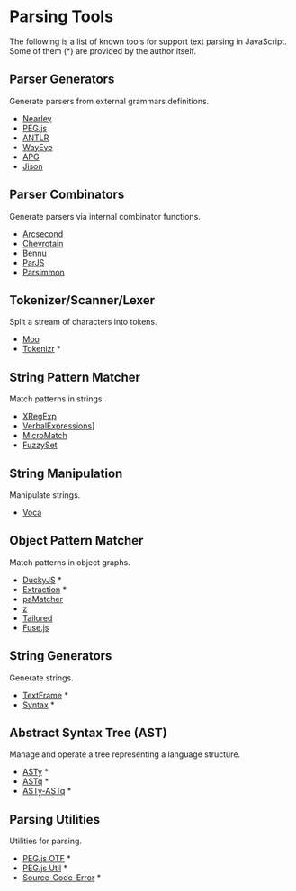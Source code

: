 
Parsing Tools
=============

The following is a list of known tools for support text parsing in JavaScript.
Some of them (\*) are provided by the author itself.

Parser Generators
-----------------

Generate parsers from external grammars definitions.

- [Nearley](https://nearley.js.org/)
- [PEG.js](https://pegjs.org/)
- [ANTLR](https://www.antlr.org/)
- [WayEye](https://waxeye.org/)
- [APG](https://github.com/ldthomas/apg-js2)
- [Jison](http://zaa.ch/jison/)

Parser Combinators
------------------

Generate parsers via internal combinator functions.

- [Arcsecond](https://github.com/francisrstokes/arcsecond)
- [Chevrotain](https://github.com/SAP/chevrotain)
- [Bennu](http://bennu-js.com/)
- [ParJS](https://github.com/GregRos/parjs)
- [Parsimmon](https://github.com/jneen/parsimmon)

Tokenizer/Scanner/Lexer
-----------------------

Split a stream of characters into tokens.

- [Moo](https://github.com/no-context/moo)
- [Tokenizr](https://github.com/rse/tokenizr) *

String Pattern Matcher
----------------------

Match patterns in strings.

- [XRegExp](http://xregexp.com/)
- [VerbalExpressions](https://github.com/VerbalExpressions/JSVerbalExpressions)]
- [MicroMatch](https://github.com/micromatch/micromatch)
- [FuzzySet](https://glench.github.io/fuzzyset.js/)

String Manipulation
-------------------

Manipulate strings.

- [Voca](https://vocajs.com/)

Object Pattern Matcher
----------------------

Match patterns in object graphs.

- [DuckyJS](http://duckyjs.com/) *
- [Extraction](http://extraction.js.org/) *
- [paMatcher](http://pamatcher.js.org/)
- [z](https://z-pattern-matching.github.io/)
- [Tailored](https://github.com/elixirscript/tailored)
- [Fuse.js](http://fusejs.io/)

String Generators
-----------------

Generate strings.

- [TextFrame](https://github.com/rse/textframe) *
- [Syntax](https://github.com/rse/syntax/) *

Abstract Syntax Tree (AST)
--------------------------

Manage and operate a tree representing a language structure.

- [ASTy](https://github.com/rse/asty) *
- [ASTq](https://github.com/rse/astq) *
- [ASTy-ASTq](https://github.com/rse/asty-astq) *

Parsing Utilities
-----------------

Utilities for parsing.

- [PEG.js OTF](https://github.com/rse/pegjs-otf) *
- [PEG.js Util](https://github.com/rse/pegjs-util) *
- [Source-Code-Error](https://github.com/rse/source-code-error) *


